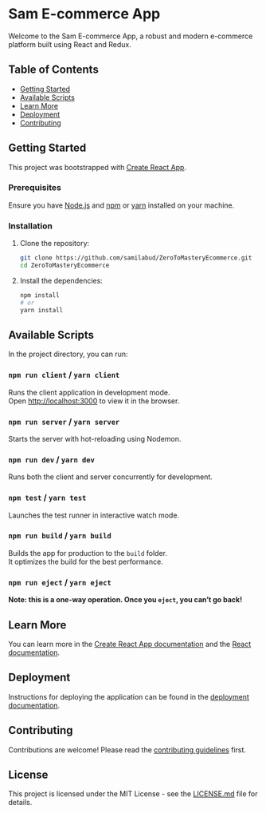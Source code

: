 # Sam E-commerce App

Welcome to the Sam E-commerce App, a robust and modern e-commerce platform built using React and Redux.

## Table of Contents

- [Getting Started](#getting-started)
- [Available Scripts](#available-scripts)
- [Learn More](#learn-more)
- [Deployment](#deployment)
- [Contributing](#contributing)

## Getting Started

This project was bootstrapped with [Create React App](https://github.com/facebook/create-react-app).

### Prerequisites

Ensure you have [Node.js](https://nodejs.org/) and [npm](https://www.npmjs.com/) or [yarn](https://yarnpkg.com/) installed on your machine.

### Installation

1. Clone the repository:

   ```bash
   git clone https://github.com/samilabud/ZeroToMasteryEcommerce.git
   cd ZeroToMasteryEcommerce
   ```

2. Install the dependencies:
   ```bash
   npm install
   # or
   yarn install
   ```

## Available Scripts

In the project directory, you can run:

### `npm run client` / `yarn client`

Runs the client application in development mode.\
Open [http://localhost:3000](http://localhost:3000) to view it in the browser.

### `npm run server` / `yarn server`

Starts the server with hot-reloading using Nodemon.

### `npm run dev` / `yarn dev`

Runs both the client and server concurrently for development.

### `npm test` / `yarn test`

Launches the test runner in interactive watch mode.

### `npm run build` / `yarn build`

Builds the app for production to the `build` folder.\
It optimizes the build for the best performance.

### `npm run eject` / `yarn eject`

**Note: this is a one-way operation. Once you `eject`, you can’t go back!**

## Learn More

You can learn more in the [Create React App documentation](https://facebook.github.io/create-react-app/docs/getting-started) and the [React documentation](https://reactjs.org/).

## Deployment

Instructions for deploying the application can be found in the [deployment documentation](https://facebook.github.io/create-react-app/docs/deployment).

## Contributing

Contributions are welcome! Please read the [contributing guidelines](CONTRIBUTING.md) first.

## License

This project is licensed under the MIT License - see the [LICENSE.md](LICENSE.md) file for details.
